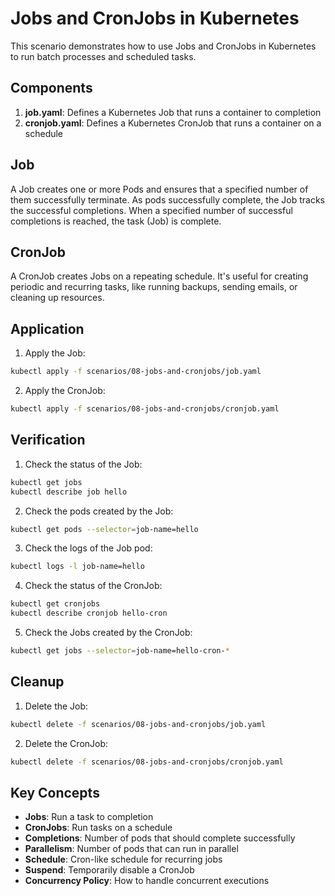 # Jobs and CronJobs in Kubernetes

This scenario demonstrates how to use Jobs and CronJobs in Kubernetes to run batch processes and scheduled tasks.

## Components

1. **job.yaml**: Defines a Kubernetes Job that runs a container to completion
2. **cronjob.yaml**: Defines a Kubernetes CronJob that runs a container on a schedule

## Job

A Job creates one or more Pods and ensures that a specified number of them successfully terminate. As pods successfully complete, the Job tracks the successful completions. When a specified number of successful completions is reached, the task (Job) is complete.

## CronJob

A CronJob creates Jobs on a repeating schedule. It's useful for creating periodic and recurring tasks, like running backups, sending emails, or cleaning up resources.

## Application

1. Apply the Job:

```bash
kubectl apply -f scenarios/08-jobs-and-cronjobs/job.yaml
```

2. Apply the CronJob:

```bash
kubectl apply -f scenarios/08-jobs-and-cronjobs/cronjob.yaml
```

## Verification

1. Check the status of the Job:

```bash
kubectl get jobs
kubectl describe job hello
```

2. Check the pods created by the Job:

```bash
kubectl get pods --selector=job-name=hello
```

3. Check the logs of the Job pod:

```bash
kubectl logs -l job-name=hello
```

4. Check the status of the CronJob:

```bash
kubectl get cronjobs
kubectl describe cronjob hello-cron
```

5. Check the Jobs created by the CronJob:

```bash
kubectl get jobs --selector=job-name=hello-cron-*
```

## Cleanup

1. Delete the Job:

```bash
kubectl delete -f scenarios/08-jobs-and-cronjobs/job.yaml
```

2. Delete the CronJob:

```bash
kubectl delete -f scenarios/08-jobs-and-cronjobs/cronjob.yaml
```

## Key Concepts

- **Jobs**: Run a task to completion
- **CronJobs**: Run tasks on a schedule
- **Completions**: Number of pods that should complete successfully
- **Parallelism**: Number of pods that can run in parallel
- **Schedule**: Cron-like schedule for recurring jobs
- **Suspend**: Temporarily disable a CronJob
- **Concurrency Policy**: How to handle concurrent executions